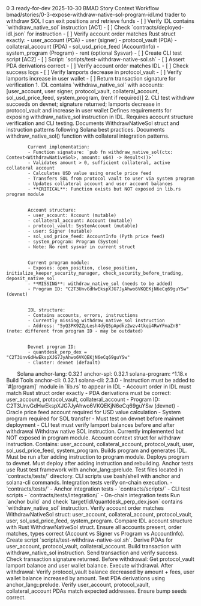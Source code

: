 <story-context id="bmad/bmm/workflows/4-implementation/story-context/template" v="1.0">
  <metadata>
    <epicId>0</epicId>
    <storyId>3</storyId>
    <title>Expose withdraw_native_sol in Program + IDL</title>
    <status>ready-for-dev</status>
    <generatedAt>2025-10-30</generatedAt>
    <generator>BMAD Story Context Workflow</generator>
    <sourceStoryPath>bmad/stories/0-3-expose-withdraw-native-sol-program-idl.md</sourceStoryPath>
  </metadata>

  <story>
    <asA>trader</asA>
    <iWant>to withdraw SOL</iWant>
    <soThat>I can exit positions and retrieve funds</soThat>
    <tasks>
- [ ] Verify IDL contains `withdraw_native_sol` instruction [AC1]
  - [ ] Check `contracts/deployed-idl.json` for instruction
  - [ ] Verify account order matches Rust struct exactly:
    - user_account (PDA)
    - user (signer)
    - protocol_vault (PDA)
    - collateral_account (PDA)
    - sol_usd_price_feed (AccountInfo)
    - system_program (Program)
    - rent (optional Sysvar)
- [ ] Create CLI test script [AC2]
  - [ ] Script: `scripts/test-withdraw-native-sol.sh`
  - [ ] Assert PDA derivations correct
  - [ ] Verify account order matches IDL
  - [ ] Check success logs
  - [ ] Verify lamports decrease in protocol_vault
  - [ ] Verify lamports increase in user wallet
  - [ ] Return transaction signature for verification
    </tasks>
  </story>

  <acceptanceCriteria>
1. IDL contains `withdraw_native_sol` with accounts: [user_account, user signer, protocol_vault, collateral_account, sol_usd_price_feed, system_program, (rent if required)]
2. CLI test withdraw succeeds on devnet; signature returned; lamports decrease in protocol_vault and increase in user wallet
  </acceptanceCriteria>

  <artifacts>
    <docs>
      <doc path="bmad/docs/tech-spec-epic-0.md" title="Epic 0 Technical Specification" section="Smart Contract Withdraw Instruction">
        Defines requirements for exposing withdraw_native_sol instruction in IDL. Requires account structure verification and CLI testing.
      </doc>
      <doc path="contracts/ANCHOR_PROGRAM_ORGANIZATION_BEST_PRACTICES.md" title="Anchor Program Organization Best Practices" section="WithdrawNativeSol">
        Documents WithdrawNativeSol struct and instruction patterns following Solana best practices.
      </doc>
      <doc path="contracts/docs/TOKEN_OPERATIONS_STRUCT_GUIDE.md" title="Token Operations Structure Guide" section="withdraw_native_sol()">
        Documents withdraw_native_sol() function with collateral integration patterns.
      </doc>
    </docs>
    <code>
      <artifact path="contracts/programs/quantdesk-perp-dex/src/instructions/collateral_management.rs" kind="instruction" symbol="withdraw_native_sol" lines="200-245" reason="Withdraw native SOL instruction implementation. Function exists but NOT exposed in program module (lib.rs line 86-92). This is the critical gap - function exists but IDL doesn't contain it because it's not in #[program] module.">
        Current implementation:
        - Function signature: `pub fn withdraw_native_sol(ctx: Context&lt;WithdrawNativeSol&gt;, amount: u64) -&gt; Result&lt;()&gt;`
        - Validates amount &gt; 0, sufficient collateral, active collateral account
        - Calculates USD value using oracle price feed
        - Transfers SOL from protocol vault to user via system program
        - Updates collateral account and user account balances
        - **CRITICAL**: Function exists but NOT exposed in lib.rs program module
      </artifact>
      <artifact path="contracts/programs/quantdesk-perp-dex/src/instructions/collateral_management.rs" kind="context" symbol="WithdrawNativeSol" lines="471-489" reason="WithdrawNativeSol account context struct. Defines required accounts for withdraw instruction.">
        Account structure:
        - user_account: Account (mutable)
        - collateral_account: Account (mutable)
        - protocol_vault: SystemAccount (mutable)
        - user: Signer (mutable)
        - sol_usd_price_feed: AccountInfo (Pyth price feed)
        - system_program: Program (System)
        - Note: No rent sysvar in current struct
      </artifact>
      <artifact path="contracts/programs/quantdesk-perp-dex/src/lib.rs" kind="program" symbol="quantdesk_perp_dex" lines="46-93" reason="Program module that exposes instructions. Currently only exposes deposit_native_sol, NOT withdraw_native_sol. This is why IDL doesn't contain withdraw instruction.">
        Current program module:
        - Exposes: open_position, close_position, initialize_keeper_security_manager, check_security_before_trading, deposit_native_sol
        - **MISSING**: withdraw_native_sol (needs to be added)
        - Program ID: "C2T3UnvGdHwEkspXJG7JyAhwo6VKQEKjN6eCq69guYSw" (devnet)
      </artifact>
      <artifact path="contracts/deployed-idl.json" kind="idl" symbol="instructions" lines="1-2130" reason="Deployed IDL file. Currently does NOT contain withdraw_native_sol instruction (verified via grep - no matches found). This confirms the instruction is not exposed.">
        IDL structure:
        - Contains accounts, errors, instructions
        - Currently missing withdraw_native_sol instruction
        - Address: "5yQ3PK9ZZpLesh4dyQ5pApdkz2wzv4tkqi4RwYFmaZnB" (note: different from program ID - may be outdated)
      </artifact>
      <artifact path="contracts/Anchor.toml" kind="config" symbol="programs.devnet" lines="9-16" reason="Anchor configuration file. Defines program IDs for different networks.">
        Devnet program ID:
        - quantdesk_perp_dex = "C2T3UnvGdHwEkspXJG7JyAhwo6VKQEKjN6eCq69guYSw"
        - Cluster: devnet (default)
      </artifact>
    </code>
    <dependencies>
      <dependency>
        <ecosystem>Solana</ecosystem>
        <packages>
          <package>anchor-lang: 0.32.1</package>
          <package>anchor-spl: 0.32.1</package>
          <package>solana-program: ^1.18.x</package>
        </packages>
      </dependency>
      <dependency>
        <ecosystem>Build Tools</ecosystem>
        <packages>
          <package>anchor-cli: 0.32.1</package>
          <package>solana-cli: 2.3.0</package>
        </packages>
      </dependency>
    </dependencies>
  </artifacts>

  <constraints>
    - Instruction must be added to `#[program]` module in `lib.rs` to appear in IDL
    - Account order in IDL must match Rust struct order exactly
    - PDA derivations must be correct: user_account, protocol_vault, collateral_account
    - Program ID: C2T3UnvGdHwEkspXJG7JyAhwo6VKQEKjN6eCq69guYSw (devnet)
    - Oracle price feed account required for USD value calculation
    - System program required for SOL transfer
    - Must test on devnet before mainnet deployment
    - CLI test must verify lamport balances before and after withdrawal
  </constraints>
  <interfaces>
    <interface name="withdraw_native_sol" kind="Anchor instruction" signature="pub fn withdraw_native_sol(ctx: Context&lt;WithdrawNativeSol&gt;, amount: u64) -&gt; Result&lt;()&gt;" path="contracts/programs/quantdesk-perp-dex/src/instructions/collateral_management.rs">
      Withdraw native SOL instruction. Currently implemented but NOT exposed in program module.
    </interface>
    <interface name="WithdrawNativeSol" kind="Anchor context struct" signature="pub struct WithdrawNativeSol&lt;'info&gt; { ... }" path="contracts/programs/quantdesk-perp-dex/src/instructions/collateral_management.rs">
      Account context struct for withdraw instruction. Contains: user_account, collateral_account, protocol_vault, user, sol_usd_price_feed, system_program.
    </interface>
    <interface name="anchor build" kind="CLI command" signature="anchor build" path="contracts/">
      Builds program and generates IDL. Must be run after adding instruction to program module.
    </interface>
    <interface name="anchor deploy" kind="CLI command" signature="anchor deploy --program-name quantdesk-perp-dex" path="contracts/">
      Deploys program to devnet. Must deploy after adding instruction and rebuilding.
    </interface>
  </interfaces>
  <tests>
    <standards>
      Anchor tests use Rust test framework with anchor_lang::prelude. Test files located in `contracts/tests/` directory. CLI scripts use bash/shell with anchor and solana-cli commands. Integration tests verify on-chain execution.
    </standards>
    <locations>
      - `contracts/tests/` - Anchor integration tests
      - `contracts/scripts/` - CLI test scripts
      - `contracts/tests/integration/` - On-chain integration tests
    </locations>
    <ideas>
      <test ac="AC1" idea="Verify IDL contains withdraw_native_sol after build">
        Run `anchor build` and check `target/idl/quantdesk_perp_dex.json` contains `withdraw_native_sol` instruction. Verify account order matches WithdrawNativeSol struct: user_account, collateral_account, protocol_vault, user, sol_usd_price_feed, system_program.
      </test>
      <test ac="AC1" idea="Verify account structure in IDL matches Rust struct">
        Compare IDL account structure with Rust WithdrawNativeSol struct. Ensure all accounts present, order matches, types correct (Account vs Signer vs Program vs AccountInfo).
      </test>
      <test ac="AC2" idea="CLI test: withdraw succeeds on devnet">
        Create script `scripts/test-withdraw-native-sol.sh`. Derive PDAs for user_account, protocol_vault, collateral_account. Build transaction with withdraw_native_sol instruction. Send transaction and verify success. Check transaction signature returned.
      </test>
      <test ac="AC2" idea="CLI test: verify lamport balances after withdrawal">
        Before withdrawal: Get protocol_vault lamport balance and user wallet balance. Execute withdrawal. After withdrawal: Verify protocol_vault balance decreased by amount + fees, user wallet balance increased by amount.
      </test>
      <test ac="AC2" idea="Integration test: verify account derivations">
        Test PDA derivations using anchor_lang::prelude. Verify user_account, protocol_vault, collateral_account PDAs match expected addresses. Ensure bump seeds correct.
      </test>
    </ideas>
  </tests>
</story-context>

